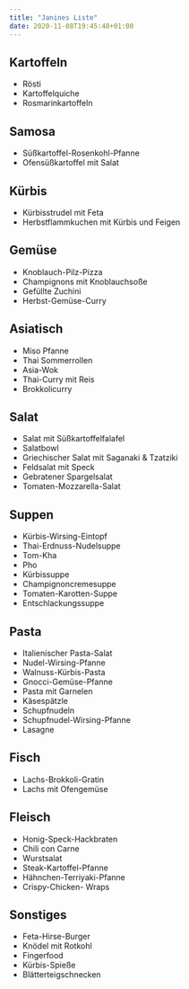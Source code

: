 ```yaml
---
title: "Janines Liste"
date: 2020-11-08T19:45:48+01:00
---
```


## Kartoffeln
- Rösti
- Kartoffelquiche
- Rosmarinkartoffeln

## Samosa
- Süßkartoffel-Rosenkohl-Pfanne
- Ofensüßkartoffel mit Salat

## Kürbis
- Kürbisstrudel mit Feta
- Herbstflammkuchen mit Kürbis und Feigen

## Gemüse
- Knoblauch-Pilz-Pizza
- Champignons mit Knoblauchsoße
- Gefüllte Zuchini
- Herbst-Gemüse-Curry

## Asiatisch
- Miso Pfanne
- Thai Sommerrollen
- Asia-Wok
- Thai-Curry mit Reis
- Brokkolicurry

## Salat
- Salat mit Süßkartoffelfalafel
- Salatbowl
- Griechischer Salat mit Saganaki & Tzatziki
- Feldsalat mit Speck
- Gebratener Spargelsalat
- Tomaten-Mozzarella-Salat

## Suppen
- Kürbis-Wirsing-Eintopf
- Thai-Erdnuss-Nudelsuppe
- Tom-Kha
- Pho
- Kürbissuppe
- Champignoncremesuppe
- Tomaten-Karotten-Suppe
- Entschlackungssuppe

## Pasta
- Italienischer Pasta-Salat
- Nudel-Wirsing-Pfanne
- Walnuss-Kürbis-Pasta
- Gnocci-Gemüse-Pfanne
- Pasta mit Garnelen
- Käsespätzle
- Schupfnudeln
- Schupfnudel-Wirsing-Pfanne
- Lasagne

## Fisch
- Lachs-Brokkoli-Gratin
- Lachs mit Ofengemüse

## Fleisch
- Honig-Speck-Hackbraten
- Chili con Carne
- Wurstsalat
- Steak-Kartoffel-Pfanne
- Hähnchen-Terriyaki-Pfanne
- Crispy-Chicken- Wraps

## Sonstiges
- Feta-Hirse-Burger
- Knödel mit Rotkohl
- Fingerfood
- Kürbis-Spieße
- Blätterteigschnecken
